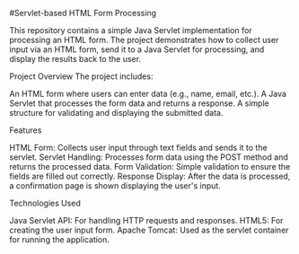 #Servlet-based HTML Form Processing

This repository contains a simple Java Servlet implementation for processing an HTML form. The project demonstrates how to collect user input via an HTML form, send it to a Java Servlet for processing, and display the results back to the user.

Project Overview
The project includes:

An HTML form where users can enter data (e.g., name, email, etc.).
A Java Servlet that processes the form data and returns a response.
A simple structure for validating and displaying the submitted data.

Features

HTML Form: Collects user input through text fields and sends it to the servlet.
Servlet Handling: Processes form data using the POST method and returns the processed data.
Form Validation: Simple validation to ensure the fields are filled out correctly.
Response Display: After the data is processed, a confirmation page is shown displaying the user's input.

Technologies Used

Java Servlet API: For handling HTTP requests and responses.
HTML5: For creating the user input form.
Apache Tomcat: Used as the servlet container for running the application.
